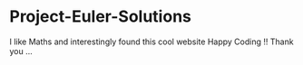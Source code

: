 # Project-Euler-Solutions
I like Maths and interestingly found this cool website 
Happy Coding !!
Thank you ...
